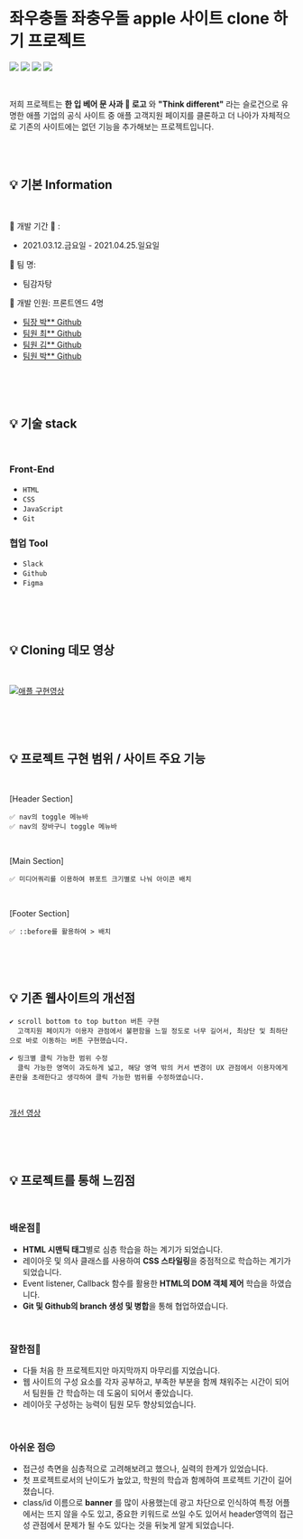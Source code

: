 # 좌우충돌 좌충우돌 apple 사이트 clone 하기 프로젝트

<img src="https://img.shields.io/badge/html-E34F26?style=for-the-badge&logo=html5&logoColor=white"> <img src="https://img.shields.io/badge/css-1572B6?style=for-the-badge&logo=css3&logoColor=white"> <img src="https://img.shields.io/badge/javascript-F7DF1E?style=for-the-badge&logo=javascript&logoColor=black"> <img src="https://img.shields.io/badge/github-181717?style=for-the-badge&logo=github&logoColor=white">

<br>

저희 프로젝트는 **한 입 베어 문 사과 🍎 로고** 와 **"Think different"** 라는 슬로건으로 유명한 애플 기업의 공식 사이트 중 애플 고객지원 페이지를 클론하고 더 나아가 자체적으로 기존의 사이트에는 없던 기능을 추가해보는 프로젝트입니다. 

<br>
<br>

## 💡 기본 Information

<br>

📌 개발 기간 📆 : 
- 2021.03.12.금요일 - 2021.04.25.일요일   

📌 팀 명: 
- 팀감자탕   

📌 개발 인원: 프론트엔드 4명
- [팀장 박** Github](https://github.com/ekfka4863/apple-clone)
- [팀원 최** Github](https://github.com/ebchoi/apple-clone)
- [팀원 김** Github](https://github.com/YuryangKim/apple-clone)
- [팀원 박** Github](https://github.com/Nomankey/apple-clone)

<br>
<br>
<br>

## 💡 기술 stack

<br>

### Front-End
- `HTML`
- `CSS`
- `JavaScript`
- `Git`

### 협업 Tool
- `Slack`
- `Github`
- `Figma`

<br>
<br>
<br>

## 💡 Cloning 데모 영상

<br>

[![애플 구현영상](https://user-images.githubusercontent.com/75065159/116881738-957f8e00-ac5e-11eb-9ed2-826b08be2745.png)](https://youtu.be/hG0PqwbJYmk "애플 구현영상")


<br>
<br>
<br>

## 💡 프로젝트 구현 범위 / 사이트 주요 기능 
<br>

[Header Section]

	✅ nav의 toggle 메뉴바   
	✅ nav의 장바구니 toggle 메뉴바  

<br>

[Main Section]

	✅ 미디어쿼리를 이용하여 뷰포트 크기별로 나눠 아이콘 배치  

<br>

[Footer Section]

	✅ ::before를 활용하여 > 배치  
<br>
<br>
<br>

## 💡 기존 웹사이트의 개선점
	✔︎ scroll bottom to top button 버튼 구현  
	  고객지원 페이지가 이용자 관점에서 불편함을 느낄 정도로 너무 길어서, 최상단 및 최하단으로 바로 이동하는 버튼 구현했습니다.

	✔︎ 링크별 클릭 가능한 범위 수정  
	  클릭 가능한 영역이 과도하게 넓고, 해당 영역 밖의 커서 변경이 UX 관점에서 이용자에게 혼란을 초래한다고 생각하여 클릭 가능한 범위를 수정하였습니다.  

<br>

[개선 영상](https://youtu.be/8Re9lMGYLr4)

<br>
<br>
<br>

## 💡 프로젝트를 통해 느낌점 
<br>

### 배운점🧐
- **HTML 시맨틱 태그**별로 심층 학습을 하는 계기가 되었습니다.  
- 레이아웃 및 의사 클래스를 사용하여 **CSS 스타일링**을 중점적으로 학습하는 계기가 되었습니다. 
- Event listener, Callback 함수를 활용한 **HTML의 DOM 객체 제어** 학습을 하였습니다.
- **Git 및 Github의 branch 생성 및 병합**을 통해 협업하였습니다. 

<br>

### 잘한점👏
- 다들 처음 한 프로젝트지만 마지막까지 마무리를 지었습니다. 
- 웹 사이트의 구성 요소를 각자 공부하고, 부족한 부분을 함께 채워주는 시간이 되어서 팀원들 간 학습하는 데 도움이 되어서 좋았습니다. 
- 레이아웃 구성하는 능력이 팀원 모두 향상되었습니다. 

<br>

### 아쉬운 점😔
- 접근성 측면을 심층적으로 고려해보려고 했으나, 실력의 한계가 있었습니다.
- 첫 프로젝트로서의 난이도가 높았고, 학원의 학습과 함께하여 프로젝트 기간이 길어졌습니다.
- class/id 이름으로 **banner** 를 많이 사용했는데 광고 차단으로 인식하여 특정 어플에서는 뜨지 않을 수도 있고, 중요한 키워드로 쓰일 수도 있어서 header영역의 접근성 관점에서 문제가 될 수도 있다는 것을 뒤늦게 알게 되었습니다.
<br>
